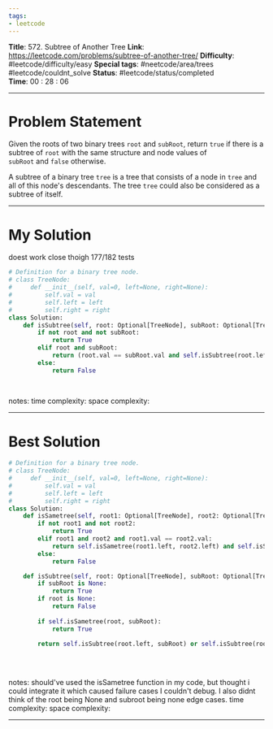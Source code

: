 ```yaml
---
tags:
- leetcode
---
```

**Title**: 572. Subtree of Another Tree
**Link**: https://leetcode.com/problems/subtree-of-another-tree/
**Difficulty**: #leetcode/difficulty/easy 
**Special tags**: #neetcode/area/trees #leetcode/couldnt_solve 
**Status**: #leetcode/status/completed  
**Time**: 00 : 28 : 06

---
# Problem Statement
Given the roots of two binary trees `root` and `subRoot`, return `true` if there is a subtree of `root` with the same structure and node values of `subRoot` and `false` otherwise.

A subtree of a binary tree `tree` is a tree that consists of a node in `tree` and all of this node's descendants. The tree `tree` could also be considered as a subtree of itself.

---
# My Solution
doest work close thoigh 177/182 tests
```python
# Definition for a binary tree node.
# class TreeNode:
#     def __init__(self, val=0, left=None, right=None):
#         self.val = val
#         self.left = left
#         self.right = right
class Solution:
    def isSubtree(self, root: Optional[TreeNode], subRoot: Optional[TreeNode]) -> bool:
        if not root and not subRoot:
            return True
        elif root and subRoot:
            return (root.val == subRoot.val and self.isSubtree(root.left, subRoot.left) and self.isSubtree(root.right, subRoot.right)) or (self.isSubtree(root.left, subRoot) or self.isSubtree(root.right, subRoot))
        else:
            return False
            
        
```
notes: 
time complexity: 
space complexity: 

---
# Best Solution
```python
# Definition for a binary tree node.
# class TreeNode:
#     def __init__(self, val=0, left=None, right=None):
#         self.val = val
#         self.left = left
#         self.right = right
class Solution:
    def isSametree(self, root1: Optional[TreeNode], root2: Optional[TreeNode]) -> bool:
        if not root1 and not root2:
            return True
        elif root1 and root2 and root1.val == root2.val:
            return self.isSametree(root1.left, root2.left) and self.isSametree(root1.right, root2.right)
        else:
            return False

    def isSubtree(self, root: Optional[TreeNode], subRoot: Optional[TreeNode]) -> bool:
	    if subRoot is None:
            return True
        if root is None:
            return False
        
        if self.isSametree(root, subRoot):
            return True
        
        return self.isSubtree(root.left, subRoot) or self.isSubtree(root.right, subRoot)
        
            
        
```
notes: should've used the isSametree function in my code, but thought i could integrate it which caused failure cases I couldn't debug. I also didnt think of the root being None and subroot being none edge cases. 
time complexity: 
space complexity: 

---

